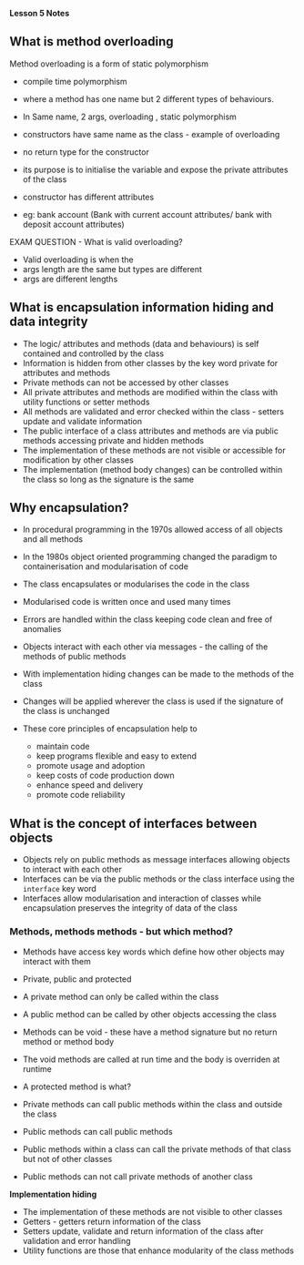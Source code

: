 __Lesson 5 Notes__

## What is method overloading

Method overloading is a form of static polymorphism

- compile time polymorphism
- where a method has one name but 2 different types of behaviours.
- In Same name, 2 args, overloading , static polymorphism

- constructors have same name as the class - example of overloading
- no return type for the constructor
- its purpose is to initialise the variable and expose the private attributes of the class
- constructor has different attributes
- eg: bank account (Bank with current account attributes/ bank with deposit account attributes)

EXAM QUESTION - What is valid overloading?

- Valid overloading is when the
- args length are the same but types are different
- args are different lengths

## What is encapsulation information hiding and data integrity

- The logic/ attributes and methods (data and behaviours) is self contained and controlled by the class
- Information is hidden from other classes by the key word private for attributes and methods
- Private methods can not be accessed by other classes
- All private attributes and methods are modified within the class with utility functions or setter methods
- All methods are validated and error checked within the class - setters update and validate information
- The public interface of a class attributes and methods are via public methods accessing private and hidden methods
- The implementation of these methods are not visible or accessible for modification by other classes
- The implementation (method body changes) can be controlled within the class so long as the signature is the same

## Why encapsulation?

- In procedural programming in the 1970s allowed access of all objects and all methods
- In the 1980s object oriented programming changed the paradigm to containerisation and modularisation of code
- The class encapsulates or modularises the code in the class
- Modularised code is written once and used many times
- Errors are handled within the class keeping code clean and free of anomalies
- Objects interact with each other via messages - the calling of the methods of public methods
- With implementation hiding changes can be made to the methods of the class
- Changes will be applied wherever the class is used if the signature of the class is unchanged

- These core principles of encapsulation help to
  - maintain code
  - keep programs flexible and easy to extend
  - promote usage and adoption
  - keep costs of code production down
  - enhance speed and delivery
  - promote code reliability

## What is the concept of interfaces between objects

- Objects rely on public methods as message interfaces allowing objects to interact with each other
- Interfaces can be via the public methods or the class interface using the `interface` key word
- Interfaces allow modularisation and interaction of classes while encapsulation preserves the integrity of data of the class

### Methods, methods methods - but which method?

- Methods have access key words which define how other objects may interact with them
- Private, public and protected
- A private method can only be called within the class
- A public method can be called by other objects accessing the class
- Methods can be void - these have a method signature but no return method or method body
- The void methods are called at run time and the body is overriden at runtime
- A protected method is what?

- Private methods can call public methods within the class and outside the class
- Public methods can call public methods
- Public methods within a class can call the private methods of that class but not of other classes
- Public methods can not call private methods of another class

__Implementation hiding__

- The implementation of these methods are not visible to other classes
- Getters - getters return information of the class
- Setters update, validate and return information of the class after validation and error handling
- Utility functions are those that enhance modularity of the class methods
